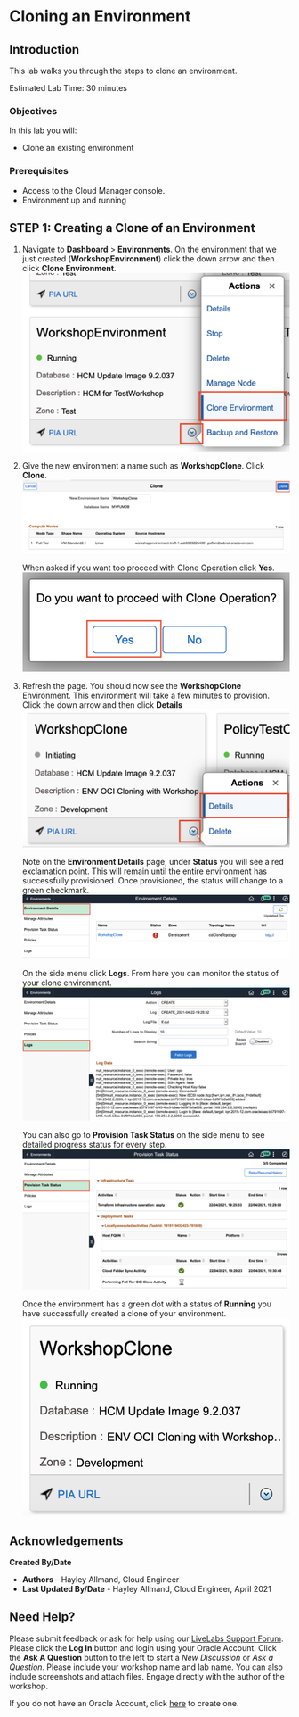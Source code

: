 # Cloning an Environment

## Introduction
This lab walks you through the steps to clone an environment.

Estimated Lab Time: 30 minutes

### Objectives
In this lab you will:
* Clone an existing environment

### Prerequisites
- Access to the Cloud Manager console.
- Environment up and running

## **STEP 1**: Creating a Clone of an Environment

1.  Navigate to **Dashboard** > **Environments**. On the environment that we just created (**WorkshopEnvironment**) click the down arrow and then click **Clone Environment**.
    ![](./images/cloneworkshop.png "")

2.  Give the new environment a name such as **WorkshopClone**. Click **Clone**.
    ![](./images/workclone.png "")

    When asked if you want too proceed with Clone Operation click **Yes**.
    ![](./images/proceed.png "")

3.  Refresh the page. You should now see the **WorkshopClone** Environment. This environment will take a few minutes to provision. Click the down arrow and then click **Details**
    ![](./images/initiating.png "")

    Note on the **Environment Details** page, under **Status** you will see a red exclamation point. This will remain until the entire environment has successfully provisioned. Once provisioned, the status will change to a green checkmark.
    ![](./images/red.png "")
    
    On the side menu click **Logs**. From here you can monitor the status of your clone environment.
    ![](./images/clonestat.png "")

    You can also go to **Provision Task Status** on the side menu to see detailed progress status for every step.
    ![](./images/provisionclone.png "")

    Once the environment has a green dot with a status of **Running** you have successfully created a clone of your environment.
    ![](./images/running.png "")

## Acknowledgements

**Created By/Date**   
* **Authors** - Hayley Allmand, Cloud Engineer
* **Last Updated By/Date** - Hayley Allmand, Cloud Engineer, April 2021

## Need Help?
Please submit feedback or ask for help using our [LiveLabs Support Forum](https://community.oracle.com/tech/developers/categories/Migrate%20SaaS%20to%20OCI). Please click the **Log In** button and login using your Oracle Account. Click the **Ask A Question** button to the left to start a *New Discussion* or *Ask a Question*.  Please include your workshop name and lab name.  You can also include screenshots and attach files.  Engage directly with the author of the workshop.

If you do not have an Oracle Account, click [here](https://profile.oracle.com/myprofile/account/create-account.jspx) to create one.
